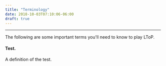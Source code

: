 ```yaml
---
title: "Terminology"
date: 2018-10-03T07:10:06-06:00
draft: true
---
```

___
The following are some important terms you'll need to know to play LToP.

#### Test.

A definition of the test.
